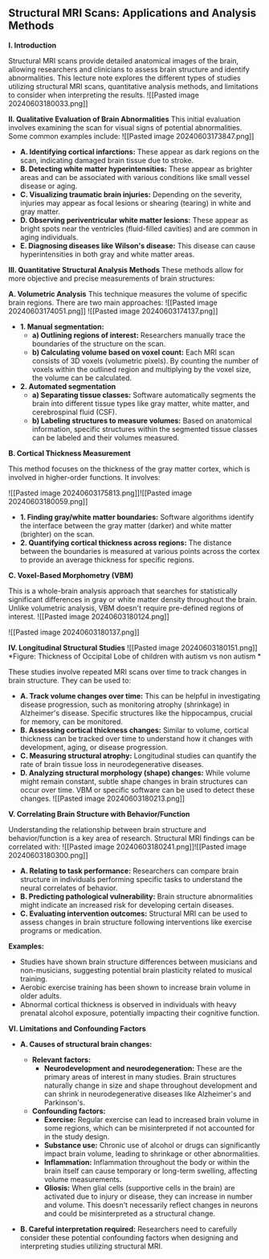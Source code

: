 ## Structural MRI Scans: Applications and Analysis Methods

**I. Introduction**

Structural MRI scans provide detailed anatomical images of the brain, allowing researchers and clinicians to assess brain structure and identify abnormalities. This lecture note explores the different types of studies utilizing structural MRI scans, quantitative analysis methods, and limitations to consider when interpreting the results.
![[Pasted image 20240603180033.png]]

**II. Qualitative Evaluation of Brain Abnormalities**
This initial evaluation involves examining the scan for visual signs of potential abnormalities. Some common examples include:
![[Pasted image 20240603173847.png]]
- **A. Identifying cortical infarctions:** These appear as dark regions on the scan, indicating damaged brain tissue due to stroke.
- **B. Detecting white matter hyperintensities:** These appear as brighter areas and can be associated with various conditions like small vessel disease or aging.
- **C. Visualizing traumatic brain injuries:** Depending on the severity, injuries may appear as focal lesions or shearing (tearing) in white and gray matter.
- **D. Observing periventricular white matter lesions:** These appear as bright spots near the ventricles (fluid-filled cavities) and are common in aging individuals.
- **E. Diagnosing diseases like Wilson's disease:** This disease can cause hyperintensities in both gray and white matter areas.

**III. Quantitative Structural Analysis Methods**
These methods allow for more objective and precise measurements of brain structures:

**A. Volumetric Analysis**
This technique measures the volume of specific brain regions. There are two main approaches:
![[Pasted image 20240603174051.png]]
![[Pasted image 20240603174137.png]]
- **1. Manual segmentation:**
    - **a) Outlining regions of interest:** Researchers manually trace the boundaries of the structure on the scan.
    - **b) Calculating volume based on voxel count:** Each MRI scan consists of 3D voxels (volumetric pixels). By counting the number of voxels within the outlined region and multiplying by the voxel size, the volume can be calculated.
- **2. Automated segmentation**
    - **a) Separating tissue classes:** Software automatically segments the brain into different tissue types like gray matter, white matter, and cerebrospinal fluid (CSF).
    - **b) Labeling structures to measure volumes:** Based on anatomical information, specific structures within the segmented tissue classes can be labeled and their volumes measured.

**B. Cortical Thickness Measurement**

This method focuses on the thickness of the gray matter cortex, which is involved in higher-order functions. It involves:

![[Pasted image 20240603175813.png]]![[Pasted image 20240603180059.png]]

- **1. Finding gray/white matter boundaries:** Software algorithms identify the interface between the gray matter (darker) and white matter (brighter) on the scan.
- **2. Quantifying cortical thickness across regions:** The distance between the boundaries is measured at various points across the cortex to provide an average thickness for specific regions.

**C. Voxel-Based Morphometry (VBM)**

This is a whole-brain analysis approach that searches for statistically significant differences in gray or white matter density throughout the brain. Unlike volumetric analysis, VBM doesn't require pre-defined regions of interest.
![[Pasted image 20240603180124.png]]

![[Pasted image 20240603180137.png]]

**IV. Longitudinal Structural Studies**
![[Pasted image 20240603180151.png]]
*Figure: Thickness of Occipital Lobe of children with autism vs non autism *

These studies involve repeated MRI scans over time to track changes in brain structure. They can be used to:

- **A. Track volume changes over time:** This can be helpful in investigating disease progression, such as monitoring atrophy (shrinkage) in Alzheimer's disease. Specific structures like the hippocampus, crucial for memory, can be monitored.
- **B. Assessing cortical thickness changes:** Similar to volume, cortical thickness can be tracked over time to understand how it changes with development, aging, or disease progression.
- **C. Measuring structural atrophy:** Longitudinal studies can quantify the rate of brain tissue loss in neurodegenerative diseases.
- **D. Analyzing structural morphology (shape) changes:** While volume might remain constant, subtle shape changes in brain structures can occur over time. VBM or specific software can be used to detect these changes.
	![[Pasted image 20240603180213.png]]

**V. Correlating Brain Structure with Behavior/Function**

Understanding the relationship between brain structure and behavior/function is a key area of research. Structural MRI findings can be correlated with:
![[Pasted image 20240603180241.png]]![[Pasted image 20240603180300.png]]
- **A. Relating to task performance:** Researchers can compare brain structure in individuals performing specific tasks to understand the neural correlates of behavior.
- **B. Predicting pathological vulnerability:** Brain structure abnormalities might indicate an increased risk for developing certain diseases.
- **C. Evaluating intervention outcomes:** Structural MRI can be used to assess changes in brain structure following interventions like exercise programs or medication.

**Examples:**

- Studies have shown brain structure differences between musicians and non-musicians, suggesting potential brain plasticity related to musical training.
- Aerobic exercise training has been shown to increase brain volume in older adults.
- Abnormal cortical thickness is observed in individuals with heavy prenatal alcohol exposure, potentially impacting their cognitive function.

**VI. Limitations and Confounding Factors**
- **A. Causes of structural brain changes:**
    
    - **Relevant factors:**
        - **Neurodevelopment and neurodegeneration:** These are the primary areas of interest in many studies. Brain structures naturally change in size and shape throughout development and can shrink in neurodegenerative diseases like Alzheimer's and Parkinson's.
    - **Confounding factors:**
        - **Exercise:** Regular exercise can lead to increased brain volume in some regions, which can be misinterpreted if not accounted for in the study design.
        - **Substance use:** Chronic use of alcohol or drugs can significantly impact brain volume, leading to shrinkage or other abnormalities.
        - **Inflammation:** Inflammation throughout the body or within the brain itself can cause temporary or long-term swelling, affecting volume measurements.
        - **Gliosis:** When glial cells (supportive cells in the brain) are activated due to injury or disease, they can increase in number and volume. This doesn't necessarily reflect changes in neurons and could be misinterpreted as a structural change.
- **B. Careful interpretation required:** Researchers need to carefully consider these potential confounding factors when designing and interpreting studies utilizing structural MRI.

	